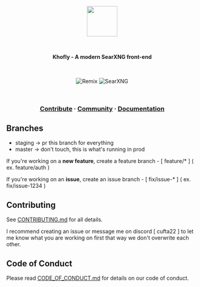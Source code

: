 <a href="https://khofly.com">
<p align="center">
    <img height="80" src="./assets/logo.png"/>
</p>
</a>

<br />
<p align="center">
    <strong>Khofly - A modern SearXNG front-end</strong>
</p>
<br />

<p align="center">
    <img align="center" alt="Remix" src="https://img.shields.io/badge/remix-%23000.svg?style=for-the-badge&logo=remix&logoColor=white"/>
    <img align="center" alt="SearXNG" src="https://img.shields.io/badge/SearXNG-1?style=for-the-badge&logo=searxng&logoColor=white&color=blue" />
</p>

<br />

<h3 align="center">
    <a href="https://github.com/cufta22/khofly/blob/master/CONTRIBUTING.md">Contribute</a>
    <span> · </span>
    <a href="https://discord.gg/mQ68HppVbt">Community</a>
    <span> · </span>
    <a href="https://khofly.com/docs">Documentation</a>
</h3>

## Branches

- staging -> pr this branch for everything
- master -> don't touch, this is what's running in prod

If you're working on a **new feature**, create a feature branch - [ feature/\* ] ( ex. feature/auth )

If you're working on an **issue**, create an issue branch - [ fix/issue-\* ] ( ex. fix/issue-1234 )

## Contributing

See [CONTRIBUTING.md](https://github.com/khofly/search/blob/master/CONTRIBUTING.md) for all details.

I recommend creating an issue or message me on discord [ cufta22 ] to let me know what you are working on first that way we don't overwrite each other.

## Code of Conduct

Please read [CODE_OF_CONDUCT.md](https://github.com/khofly/search/blob/master/CODE_OF_CONDUCT.md) for details on our code of conduct.
